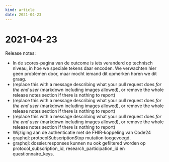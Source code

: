 ```yaml
---
kind: article
date: 2021-04-23
---
```


# 2021-04-23

Release notes:

* In de scores-pagina van de outcome is iets veranderd op technisch niveau, in hoe we speciale tekens daar encoden. We verwachten hier geen problemen door, maar mocht iemand dit opmerken horen we dit graag.
* (replace this with a message describing what your pull request does *for the end user* (markdown including images allowed), or remove the whole release notes section if there is nothing to report)
* (replace this with a message describing what your pull request does *for the end user* (markdown including images allowed), or remove the whole release notes section if there is nothing to report)
* (replace this with a message describing what your pull request does *for the end user* (markdown including images allowed), or remove the whole release notes section if there is nothing to report)
* Wijziging aan de authenticatie met de FHIR-koppeling van Code24
* graphql: protocolSubscriptionStop mutation toegevoegd.
* graphql: dossier.responses kunnen nu ook gefiltered worden op protocol_subscription_id, research_participation_id en questionnaire_keys.
